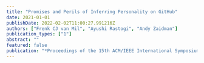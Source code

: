 ```yaml
---
title: "Promises and Perils of Inferring Personality on GitHub"
date: 2021-01-01
publishDate: 2022-02-02T11:00:27.991216Z
authors: ["Frenk CJ van Mil", "Ayushi Rastogi", "Andy Zaidman"]
publication_types: ["1"]
abstract: ""
featured: false
publication: "*Proceedings of the 15th ACM/IEEE International Symposium on Empirical Software Engineering and Measurement (ESEM)*"
---
```


